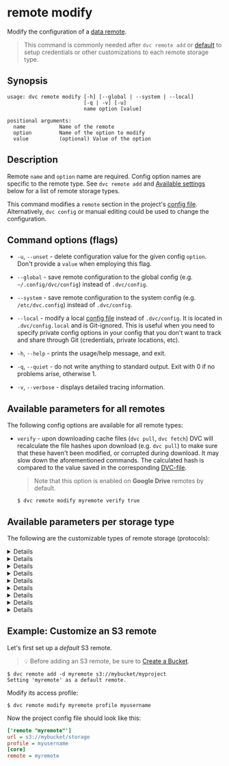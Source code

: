 # remote modify

Modify the configuration of a [data remote](/doc/command-reference/remote).

> This command is commonly needed after `dvc remote add` or
> [default](/doc/command-reference/remote/default) to setup credentials or other
> customizations to each remote storage type.

## Synopsis

```usage
usage: dvc remote modify [-h] [--global | --system | --local]
                         [-q | -v] [-u]
                         name option [value]

positional arguments:
  name           Name of the remote
  option         Name of the option to modify
  value          (optional) Value of the option
```

## Description

Remote `name` and `option` name are required. Config option names are specific
to the remote type. See `dvc remote add` and
[Available settings](#available-settings-per-storage-type) below for a list of
remote storage types.

This command modifies a `remote` section in the project's
[config file](/doc/command-reference/config). Alternatively, `dvc config` or
manual editing could be used to change the configuration.

## Command options (flags)

- `-u`, `--unset` - delete configuration value for the given config `option`.
  Don't provide a `value` when employing this flag.

- `--global` - save remote configuration to the global config (e.g.
  `~/.config/dvc/config`) instead of `.dvc/config`.

- `--system` - save remote configuration to the system config (e.g.
  `/etc/dvc.config`) instead of `.dvc/config`.

- `--local` - modify a local [config file](/doc/command-reference/config)
  instead of `.dvc/config`. It is located in `.dvc/config.local` and is
  Git-ignored. This is useful when you need to specify private config options in
  your config that you don't want to track and share through Git (credentials,
  private locations, etc).

- `-h`, `--help` - prints the usage/help message, and exit.

- `-q`, `--quiet` - do not write anything to standard output. Exit with 0 if no
  problems arise, otherwise 1.

- `-v`, `--verbose` - displays detailed tracing information.

## Available parameters for all remotes

The following config options are available for all remote types:

- `verify` - upon downloading <abbr>cache</abbr> files (`dvc pull`, `dvc fetch`)
  DVC will recalculate the file hashes upon download (e.g. `dvc pull`) to make
  sure that these haven't been modified, or corrupted during download. It may
  slow down the aforementioned commands. The calculated hash is compared to the
  value saved in the corresponding
  [DVC-file](/doc/user-guide/dvc-files-and-directories).

  > Note that this option is enabled on **Google Drive** remotes by default.

  ```dvc
  $ dvc remote modify myremote verify true
  ```

## Available parameters per storage type

The following are the customizable types of remote storage (protocols):

<details>

### Click for Amazon S3

By default, DVC expects your AWS CLI is already
[configured](https://docs.aws.amazon.com/cli/latest/userguide/cli-chap-configure.html).
DVC will be using default AWS credentials file to access S3. To override some of
these settings, you could use the following options:

- `region` - change S3 remote region:

  ```dvc
  $ dvc remote modify myremote region us-east-2
  ```

- `profile` - credentials profile name to use to access S3:

  ```dvc
  $ dvc remote modify myremote profile myprofile
  ```

- `credentialpath` - credentials path to use to access S3:

  ```dvc
  $ dvc remote modify myremote credentialpath /path/to/my/creds
  ```

- `endpointurl` - endpoint URL to use to access S3:

  ```dvc
  $ dvc remote modify myremote endpointurl https://myendpoint.com
  ```

- `access_key_id` - AWS Access Key ID. May be used (along with
  `secret_access_key`) instead of `credentialpath`:

  ```dvc
  $ dvc remote modify myremote access_key_id my-access-key-id
  ```

- `secret_access_key` - AWS Secret Access Key. May be used (along with
  `access_key_id`) instead of `credentialpath`:

  ```dvc
  $ dvc remote modify myremote secret_access_key my-secret_access_key
  ```

- `url` - remote location URL:

  ```dvc
  $ dvc remote modify myremote url s3://bucket/remote
  ```

- `use_ssl` - whether or not to use SSL. By default, SSL is used

  ```dvc
  $ dvc remote modify myremote use_ssl false
  ```

- `listobjects` - whether or not to use `list_objects`. By default,
  `list_objects_v2` is used. Useful for ceph and other S3 emulators.

  ```dvc
  $ dvc remote modify myremote listobjects true
  ```

- `sse` - server-side encryption algorithm to use (e.g., AES256, aws:kms). By
  default, no encryption is used.

  ```dvc
  $ dvc remote modify myremote sse AES256
  ```

- `sse_kms_key_id` - identifier of the key to encrypt data uploaded when using
  SSE-KMS. Required when the `sse` parameter (above) is set to `aws:kms`. This
  parameter will be passed directly to AWS S3 functions, so DVC supports any
  value that S3 supports, including both key ids and aliases.

  ```dvc
  $ dvc remote modify myremote sse_kms_key_id mykeyid_or_alias
  ```

- `acl` - set object level access control list (ACL) such as `private`,
  `public-read`, etc. By default, no ACL is specified.

  ```dvc
  $ dvc remote modify myremote acl bucket-owner-full-control
  ```

- `grant_read`\* - grants `READ` permissions at object level access control list
  for specific grantees\*\*. Grantee can read object and its metadata.

  ```dvc
  $ dvc remote modify myremote grant_read id=aws-canonical-user-id,id=another-aws-canonical-user-id
  ```

- `grant_read_acp`\* - grants `READ_ACP` permissions at object level access
  control list for specific grantees\*\*. Grantee can read the object's ACP.

  ```dvc
  $ dvc remote modify myremote grant_read_acp id=aws-canonical-user-id,id=another-aws-canonical-user-id
  ```

- `grant_write_acp`\* - grants `WRITE_ACP` permissions at object level access
  control list for specific grantees\*\*. Grantee can modify the object's ACP.

  ```dvc
  $ dvc remote modify myremote grant_write_acp id=aws-canonical-user-id,id=another-aws-canonical-user-id
  ```

- `grant_full_control`\* - grants `FULL_CONTROL` permissions at object level
  access control list for specific grantees\*\*. Equivalent of grant_read +
  grant_read_acp + grant_write_acp

  ```dvc
  $ dvc remote modify myremote grant_full_control id=aws-canonical-user-id,id=another-aws-canonical-user-id
  ```

  > \* `grant_read`, `grant_read_acp`, `grant_write_acp` and
  > `grant_full_control` params are mutually exclusive with `acl`.
  >
  > \*\* default ACL grantees are overwritten. Grantees are AWS accounts
  > identifiable by `id` (AWS Canonical User ID), `emailAddress` or `uri`
  > (predefined group).

  > **Sources**
  >
  > - [ACL Overview - Permissions](https://docs.aws.amazon.com/AmazonS3/latest/dev/acl-overview.html#permissions)
  > - [Put Object ACL](https://docs.aws.amazon.com/AmazonS3/latest/API/API_PutObjectAcl.html)

</details>

<details>

### Click for S3 API compatible storage

To communicate with a remote object storage that supports an S3 compatible API
(e.g. [Minio](https://min.io/),
[DigitalOcean Spaces](https://www.digitalocean.com/products/spaces/),
[IBM Cloud Object Storage](https://www.ibm.com/cloud/object-storage) etc.) you
must explicitly set the `endpointurl` in the configuration:

For example:

```dvc
$ dvc remote add myremote s3://path/to/dir
$ dvc remote modify myremote endpointurl https://object-storage.example.com
```

S3 remotes can also be configured entirely via environment variables:

```dvc
$ export AWS_ACCESS_KEY_ID="<my-access-key>"
$ export AWS_SECRET_ACCESS_KEY="<my-secret-key>"
$ dvc remote add myremote "s3://bucket/myremote"
```

For more information about the variables DVC supports, please visit
[boto3 documentation](https://boto3.amazonaws.com/v1/documentation/api/latest/guide/configuration.html#environment-variable-configuration)

</details>

<details>

### Click for Microsoft Azure Blob Storage

- `url` - remote location URL.

  ```dvc
  $ dvc remote modify myremote url "azure://my-container-name/path"
  ```

- `connection_string` - connection string.

  ```dvc
  $ dvc remote modify --local myremote connection_string "my-connection-string"
  ```

> The connection string contains sensitive user info. Therefore, it's safer to
> add it with the `--local` option, so it's written to a Git-ignored config
> file.

For more information on configuring Azure Storage connection strings, visit
[here](https://docs.microsoft.com/en-us/azure/storage/common/storage-configure-connection-string).

</details>

<details>

### Click for Google Drive

Please see
[Setup a Google Drive DVC Remote](/doc/user-guide/setup-google-drive-remote) for
a full guide on using Google Drive as DVC remote storage.

- `url` - remote location URL. See the
  [possible formats](/doc/user-guide/setup-google-drive-remote#url-format).

  ```dvc
  $ dvc remote modify myremote \
                      url gdrive://0AIac4JZqHhKmUk9PDA/dvcstore
  ```

- `gdrive_client_id` - Client ID for authentication with OAuth 2.0 when using a
  [custom Google Client project](/doc/user-guide/setup-google-drive-remote#using-a-custom-google-cloud-project).
  Also requires using `gdrive_client_secret`.

  ```dvc
  $ dvc remote modify myremote gdrive_client_id <client ID>
  ```

- `gdrive_client_secret` - Client secret for authentication with OAuth 2.0 when
  using a custom Google Client project. Also requires using `gdrive_client_id`.

  ```dvc
  $ dvc remote modify myremote gdrive_client_secret <client secret>
  ```

- `gdrive_user_credentials_file` - path where DVC stores OAuth credentials to
  access Google Drive data. `.dvc/tmp/gdrive-user-credentials.json` by default.

  ```dvc
  $ dvc remote modify --local myremote gdrive_user_credentials_file \
                      .dvc/tmp/myremote-credentials.json
  ```

> The credentials file path may contain sensitive user info. Therefore, it's
> safer to add it with the `--local` option, so it's written to a Git-ignored
> config file.

See [Authorization](/doc/user-guide/setup-google-drive-remote#authorization) for
more details.

- `gdrive_trash_only` - configures `dvc gc` to move remote files to
  [trash](https://developers.google.com/drive/api/v2/reference/files/trash)
  instead of
  [deleting](https://developers.google.com/drive/api/v2/reference/files/delete)
  them permanently. `false` by default, meaning "delete". Useful for shared
  drives/folders, where delete permissions may not be given.

  ```dvc
  $ dvc remote modify myremote gdrive_trash_only true
  ```

> Please note our [Privacy Policy (Google APIs)](/doc/user-guide/privacy).

**For service accounts:**

A service account is a Google account associated with your GCP project, and not
a specific user. Please refer to
[Using service accounts](https://cloud.google.com/iam/docs/service-accounts) for
more information.

- `gdrive_use_service_account` - instructs DVC to authenticate using a service
  account instead of OAuth. Make sure that the service account has read/write
  access (as needed) to the file structure in the remote `url`.

  ```dvc
  $ dvc remote modify myremote gdrive_use_service_account true
  ```

- `gdrive_service_account_email` - email address of the Google Project's service
  account when `gdrive_use_service_account` is on. Also requires using
  `gdrive_service_account_p12_file_path`.

  ```dvc
  $ dvc remote modify --local myremote \
                      gdrive_service_account_email <service acct email>
  ```

- `gdrive_service_account_p12_file_path` - Google Project's service account
  `.p12` file path when `gdrive_use_service_account` is on. Also requires using
  `gdrive_service_account_email`.

  ```dvc
  $ dvc remote modify --local myremote \
                      gdrive_service_account_p12_file_path \
                      path/to/file.p12
  ```

- `gdrive_service_account_user_email` - email of a user account to
  [impersonate](https://developers.google.com/admin-sdk/directory/v1/guides/delegation)
  with the service account. Optional when `gdrive_use_service_account` is on.

  ```dvc
  $ dvc remote modify --local myremote \
                      gdrive_service_account_user_email <user email>
  ```

> The email addresses and `.p12` file path (may) contain sensitive user info.
> Therefore, it's safer to add them with the `--local` option, so they're
> written to a Git-ignored config file.

</details>

<details>

### Click for Google Cloud Storage

- `url` - remote location URL.

  ```dvc
  $ dvc remote modify myremote url gs://bucket/remote
  ```

- `projectname` - override or provide a project name to use, if a default one is
  not set.

  ```dvc
  $ dvc remote modify myremote projectname myproject
  ```

**For service accounts:**

A service account is a Google account associated with your GCP project, and not
a specific user. Please refer to
[Using service accounts](https://cloud.google.com/iam/docs/service-accounts) for
more information.

- `credentialpath` - path to the file that contains the
  [service account key](/doc/user-guide/setup-google-drive-remote#using-service-accounts).
  Make sure that the service account has read/write access (as needed) to the
  file structure in the remote `url`.

  ```dvc
  $ dvc remote modify \
        myremote credentialpath "/home/.../project-XXXXXXX.json"
  ```

  Alternatively, the `GOOGLE_APPLICATION_CREDENTIALS` env var can be set:

  ```dvc
  $ export GOOGLE_APPLICATION_CREDENTIALS=".../project-XXXXXXX.json"
  ```

</details>

<details>

### Click for Aliyun OSS

- `oss_endpoint endpoint` - OSS endpoint values for accessing the remote
  container.

  ```dvc
  $ dvc remote modify myremote oss_endpoint endpoint
  ```

- `oss_key_id` - OSS key ID to use to access a remote.

  ```dvc
  $ dvc remote modify myremote --local oss_key_id my-key-id
  ```

- `oss_key_secret` - OSS secret key for authorizing access into a remote.

  ```dvc
  $ dvc remote modify myremote --local oss_key_secret my-key-secret
  ```

> The key ID and secret key contain sensitive user info. Therefore, it's safer
> to add them with the `--local` option, so they're written to a Git-ignored
> config file.

</details>

<details>

### Click for SSH

- `url` - remote location URL.

  ```dvc
  $ dvc remote modify myremote url ssh://user@example.com:1234/path/to/remote
  ```

- `user` - username to use to access a remote. The order in which dvc searches
  for username:

  1. `user` specified in one of the dvc configs;
  2. `user` specified in the url(e.g. `ssh://user@example.com/path`);
  3. `user` specified in `~/.ssh/config` for remote host;
  4. current user;

  ```dvc
  $ dvc remote modify --local myremote user myuser
  ```

- `port` - port to use to access a remote. The order in which dvc searches for
  port:

  1. `port` specified in one of the dvc configs;
  2. `port` specified in the url(e.g. `ssh://example.com:1234/path`);
  3. `port` specified in `~/.ssh/config` for remote host;
  4. default ssh port 22;

  ```dvc
  $ dvc remote modify --local myremote port 2222
  ```

- `keyfile` - path to private key to use to access a remote.

  ```dvc
  $ dvc remote modify --local myremote keyfile /path/to/keyfile
  ```

- `password` - a private key passphrase or a password to use to use when
  accessing a remote.

  ```dvc
  $ dvc remote modify --local myremote password mypassword
  ```

> The username, port, private key path, and password (may) contain sensitive
> user info. Therefore, it's safer to add them with the `--local` option, so
> they're written to a Git-ignored config file.

- `ask_password` - ask for a private key passphrase or a password to use when
  accessing a remote.

  ```dvc
  $ dvc remote modify myremote ask_password true
  ```

- `gss_auth` - use Generic Security Services authentication if available on host
  (for example,
  [with kerberos](https://en.wikipedia.org/wiki/Generic_Security_Services_Application_Program_Interface#Relationship_to_Kerberos)).
  Using this param requires `paramiko[gssapi]`, which is currently only
  supported by our pip package, and could be installed with
  `pip install 'dvc[ssh_gssapi]'`. Other packages (Conda, Windows, and MacOS
  PKG) do not support it.

  ```dvc
  $ dvc remote modify myremote gss_auth true
  ```

</details>

<details>

### Click for HDFS

- `user` - username to use to access a remote.

  ```dvc
  $ dvc remote modify --local myremote user myuser
  ```

> The username may contain sensitive user info. Therefore, it's safer to add it
> with the `--local` option, so it's written to a Git-ignored config file.

</details>

<details>

### Click for HTTP

- `auth` - authentication method to use when accessing a remote. The accepted
  values are:

  - `basic` -
    [basic authentication scheme](https://tools.ietf.org/html/rfc7617). `user`
    and `password` (or `ask_password`) parameters should also be configured.
  - `digest` -
    [digest Access Authentication Scheme](https://tools.ietf.org/html/rfc7616).
    `user` and `password` (or `ask_password`) parameters should also be
    configured.
  - `custom` - an additional HTTP header field will be set for all HTTP requests
    to the remote in the form: `custom_auth_header: password`.
    `custom_auth_header` and `password` (or `ask_password`) parameters should
    also be configured.

  ```dvc
  $ dvc remote modify myremote auth basic
  ```

- `custom_auth_header` - HTTP header field name to use when the `auth` parameter
  is set to `custom`.

  ```dvc
  $ dvc remote modify myremote custom_auth_header My-Header
  ```

- `user` - username to use when the `auth` parameter is set to `basic` or
  `digest`. The order in which DVC searches for username:

  1. `user` specified in one of the DVC configs;
  2. `user` specified in the url(e.g. `http://user@example.com/path`);

  ```dvc
  $ dvc remote modify --local myremote user myuser
  ```

- `password` - password to use for any `auth` method.

  ```dvc
  $ dvc remote modify myremote --local password mypassword
  ```

> The username and password (may) contain sensitive user info. Therefore, it's
> safer to add them with the `--local` option, so they're written to a
> Git-ignored config file.

- `ask_password` - ask each time for the password to use for any `auth` method.

  ```dvc
  $ dvc remote modify myremote ask_password true
  ```

  > Note that the `password` parameter takes precedence over `ask_password`. If
  > `password` is specified, DVC will not prompt the user to enter a password
  > for this remote.

</details>

## Example: Customize an S3 remote

Let's first set up a _default_ S3 remote.

> 💡 Before adding an S3 remote, be sure to
> [Create a Bucket](https://docs.aws.amazon.com/AmazonS3/latest/gsg/CreatingABucket.html).

```dvc
$ dvc remote add -d myremote s3://mybucket/myproject
Setting 'myremote' as a default remote.
```

Modify its access profile:

```dvc
$ dvc remote modify myremote profile myusername
```

Now the project config file should look like this:

```ini
['remote "myremote"']
url = s3://mybucket/storage
profile = myusername
[core]
remote = myremote
```

